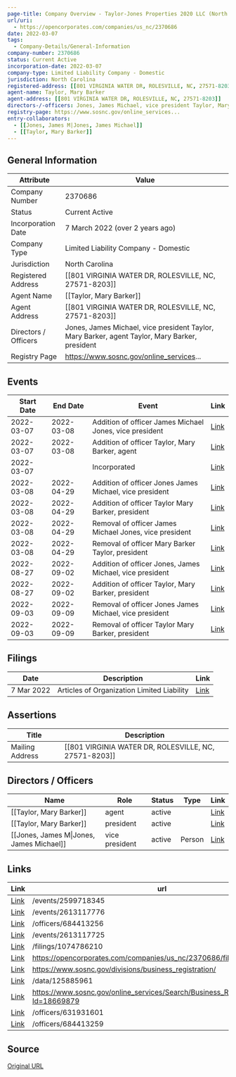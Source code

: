 ```yaml
---
page-title: Company Overview - Taylor-Jones Properties 2020 LLC (North Carolina - 2370686)
url/uri:
  - https://opencorporates.com/companies/us_nc/2370686
date: 2022-03-07
tags:
  - Company-Details/General-Information
company-number: 2370686
status: Current Active
incorporation-date: 2022-03-07
company-type: Limited Liability Company - Domestic
jurisdiction: North Carolina
registered-address: [[801 VIRGINIA WATER DR, ROLESVILLE, NC, 27571-8203]]
agent-name: Taylor, Mary Barker
agent-address: [[801 VIRGINIA WATER DR, ROLESVILLE, NC, 27571-8203]]
directors-/-officers: Jones, James Michael, vice president Taylor, Mary Barker, agent Taylor, Mary Barker, president
registry-page: https://www.sosnc.gov/online_services...
entry-collaborators:
  - [[Jones, James M|Jones, James Michael]]
  - [[Taylor, Mary Barker]]
---
```


## General Information
| Attribute          | Value                                       |
|--------------------|---------------------------------------------|
| Company Number     | 2370686                                     |
| Status             | Current Active                              |
| Incorporation Date | 7 March 2022 (over 2 years ago)             |
| Company Type       | Limited Liability Company - Domestic        |
| Jurisdiction       | North Carolina                              |
| Registered Address | [[801 VIRGINIA WATER DR, ROLESVILLE, NC, 27571-8203]] |
| Agent Name         | [[Taylor, Mary Barker]]                     |
| Agent Address      | [[801 VIRGINIA WATER DR, ROLESVILLE, NC, 27571-8203]] |
| Directors / Officers | Jones, James Michael, vice president Taylor, Mary Barker, agent Taylor, Mary Barker, president |
| Registry Page      | https://www.sosnc.gov/online_services...    |

## Events

| Start Date | End Date   | Event                                                   | Link |
|------------|------------|-------------------------------------------------------|------|
| 2022-03-07 | 2022-03-08 | Addition of officer James Michael Jones, vice president | [Link](https://opencorporates.com/events/2424351212) |
| 2022-03-07 | 2022-03-08 | Addition of officer Taylor, Mary Barker, agent          | [Link](https://opencorporates.com/events/2424351197) |
| 2022-03-07 |            | Incorporated                                            | [Link](https://opencorporates.com/events/2424351248) |
| 2022-03-08 | 2022-04-29 | Addition of officer Jones James Michael, vice president | [Link](https://opencorporates.com/events/2520420269) |
| 2022-03-08 | 2022-04-29 | Addition of officer Taylor Mary Barker, president       | [Link](https://opencorporates.com/events/2520420225) |
| 2022-03-08 | 2022-04-29 | Removal of officer James Michael Jones, vice president  | [Link](https://opencorporates.com/events/2520420291) |
| 2022-03-08 | 2022-04-29 | Removal of officer Mary Barker Taylor, president        | [Link](https://opencorporates.com/events/2520420325) |
| 2022-08-27 | 2022-09-02 | Addition of officer Jones, James Michael, vice president | [Link](https://opencorporates.com/events/2599718345) |
| 2022-08-27 | 2022-09-02 | Addition of officer Taylor, Mary Barker, president      | [Link](https://opencorporates.com/events/2599718321) |
| 2022-09-03 | 2022-09-09 | Removal of officer Jones James Michael, vice president  | [Link](https://opencorporates.com/events/2613117776) |
| 2022-09-03 | 2022-09-09 | Removal of officer Taylor Mary Barker, president        | [Link](https://opencorporates.com/events/2613117725) |

## Filings
| Date        | Description                    | Link |
|-------------|--------------------------------|-------|
| 7 Mar 2022  | Articles of Organization Limited Liability | [Link](https://opencorporates.com/filings/1074786210) |

## Assertions
| Title               | Description                                             |
|---------------------|---------------------------------------------------------|
| Mailing Address     | [[801 VIRGINIA WATER DR, ROLESVILLE, NC, 27571-8203]]   |

## Directors / Officers
| Name                 | Role            | Status     | Type        | Link |
|----------------------|-----------------|------------|-------------|------|
| [[Taylor, Mary Barker]] | agent           | active     |             | [Link](https://opencorporates.com/officers/631931601) |
| [[Taylor, Mary Barker]] | president       | active     |             | [Link](https://opencorporates.com/officers/684413256) |
| [[Jones, James M\|Jones, James Michael]] | vice president  | active     | Person      | [Link](https://opencorporates.com/officers/684413259) |

## Links
| Link   | url                            
|--------|--------------------------------|
| [Link](/events/2599718345) |/events/2599718345            |
| [Link](/events/2613117776) |/events/2613117776            |
| [Link](/officers/684413256) |/officers/684413256           |
| [Link](/events/2613117725) |/events/2613117725            |
| [Link](/filings/1074786210) |/filings/1074786210           |
| [Link](https://opencorporates.com/companies/us_nc/2370686/filings) |https://opencorporates.com/companies/us_nc/2370686/filings|
| [Link](https://www.sosnc.gov/divisions/business_registration/) |https://www.sosnc.gov/divisions/business_registration/|
| [Link](/data/125885961) |/data/125885961               |
| [Link](https://www.sosnc.gov/online_services/Search/Business_Registration_profile?Id=18669879) |https://www.sosnc.gov/online_services/Search/Business_Registration_profile?Id=18669879|
| [Link](/officers/631931601) |/officers/631931601           |
| [Link](/officers/684413259) |/officers/684413259           |

## Source
[Original URL](https://opencorporates.com/companies/us_nc/2370686)
